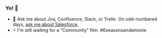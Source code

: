 ### Yo! 👋

- 💬 Ask me about Jira, Confluence, Slack, or Trello. On odd-numbered days, [ask me about Salesforce](https://trailblazer.me/id/daveliao).
- ⚡ I'm still waiting for a "Community" film. #6seasonsandamovie

